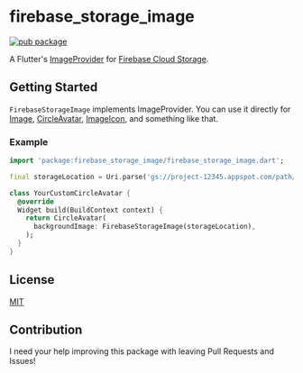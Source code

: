 # firebase_storage_image

[![pub package](https://img.shields.io/pub/v/firebase_storage_image.svg)](https://pub.dartlang.org/packages/firebase_storage_image)

A Flutter's [ImageProvider](https://docs.flutter.io/flutter/painting/ImageProvider-class.html) for [Firebase Cloud Storage](https://firebase.google.com/docs/storage/).

## Getting Started

`FirebaseStorageImage` implements ImageProvider. You can use it directly for [Image](https://docs.flutter.io/flutter/widgets/Image-class.html), [CircleAvatar](https://docs.flutter.io/flutter/material/CircleAvatar-class.html), [ImageIcon](https://docs.flutter.io/flutter/widgets/ImageIcon-class.html), and something like that.

### Example

```dart
import 'package:firebase_storage_image/firebase_storage_image.dart';

final storageLocation = Uri.parse('gs://project-12345.appspot.com/path/to/file.png');

class YourCustomCircleAvatar {
  @override
  Widget build(BuildContext context) {
    return CircleAvatar(
      backgroundImage: FirebaseStorageImage(storageLocation),
    );
  }
}
```

## License

[MIT](LICENSE)

## Contribution

I need your help improving this package with leaving Pull Requests and Issues!
